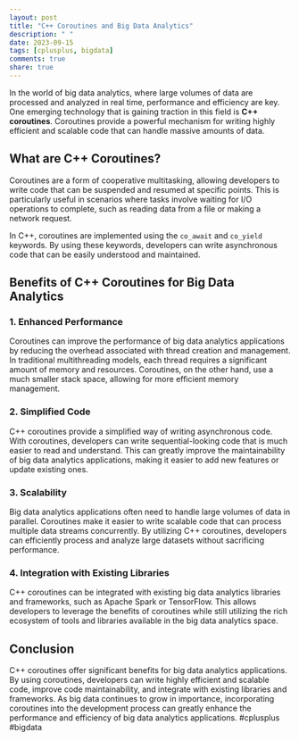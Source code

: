 ```yaml
---
layout: post
title: "C++ Coroutines and Big Data Analytics"
description: " "
date: 2023-09-15
tags: [cplusplus, bigdata]
comments: true
share: true
---
```


In the world of big data analytics, where large volumes of data are processed and analyzed in real time, performance and efficiency are key. One emerging technology that is gaining traction in this field is **C++ coroutines**. Coroutines provide a powerful mechanism for writing highly efficient and scalable code that can handle massive amounts of data.

## What are C++ Coroutines?

Coroutines are a form of cooperative multitasking, allowing developers to write code that can be suspended and resumed at specific points. This is particularly useful in scenarios where tasks involve waiting for I/O operations to complete, such as reading data from a file or making a network request.

In C++, coroutines are implemented using the `co_await` and `co_yield` keywords. By using these keywords, developers can write asynchronous code that can be easily understood and maintained.

## Benefits of C++ Coroutines for Big Data Analytics

### 1. Enhanced Performance

Coroutines can improve the performance of big data analytics applications by reducing the overhead associated with thread creation and management. In traditional multithreading models, each thread requires a significant amount of memory and resources. Coroutines, on the other hand, use a much smaller stack space, allowing for more efficient memory management.

### 2. Simplified Code

C++ coroutines provide a simplified way of writing asynchronous code. With coroutines, developers can write sequential-looking code that is much easier to read and understand. This can greatly improve the maintainability of big data analytics applications, making it easier to add new features or update existing ones.

### 3. Scalability

Big data analytics applications often need to handle large volumes of data in parallel. Coroutines make it easier to write scalable code that can process multiple data streams concurrently. By utilizing C++ coroutines, developers can efficiently process and analyze large datasets without sacrificing performance.

### 4. Integration with Existing Libraries

C++ coroutines can be integrated with existing big data analytics libraries and frameworks, such as Apache Spark or TensorFlow. This allows developers to leverage the benefits of coroutines while still utilizing the rich ecosystem of tools and libraries available in the big data analytics space.

## Conclusion

C++ coroutines offer significant benefits for big data analytics applications. By using coroutines, developers can write highly efficient and scalable code, improve code maintainability, and integrate with existing libraries and frameworks. As big data continues to grow in importance, incorporating coroutines into the development process can greatly enhance the performance and efficiency of big data analytics applications. #cplusplus #bigdata